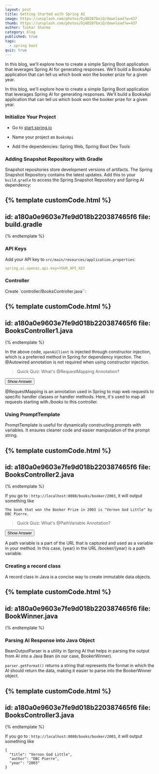 ```yaml
---
layout: post
title: Getting Started with Spring AI
image: https://unsplash.com/photos/Dj6D287bxiQ/download?w=437
thumb: https://unsplash.com/photos/Dj6D287bxiQ/download?w=437
author: Tushar Sharma
category: blog
published: true
tags:
  - spring boot
quiz: true
---
```


In this blog, we'll explore how to create a simple Spring Boot application that leverages Spring AI for generating responses. We'll build a BooksApi application that can tell us which book won the booker prize for a given year.<!-- truncate_here -->


In this blog, we'll explore how to create a simple Spring Boot application that leverages Spring AI for generating responses. We'll build a BooksApi application that can tell us which book won the booker prize for a given year.

### Initialize Your Project

* Go to [start.spring.io](https://start.spring.io/)

* Name your project as `BooksApi`

* Add the dependencies: Spring Web, Spring Boot Dev Tools

### Adding Snapshot Repository with Gradle

Snapshot repositories store development versions of artifacts. The Spring Snapshot Repository contains the latest updates. Add this to your `build.gradle` to access the Spring Snapshot Repository and Spring AI dependency:

{% template  customCode.html %}
---
id: a180a0e9603e7fe9d018b220387465f6
file: build.gradle
---
{% endtemplate %}

### API Keys

Add your API key to `src/main/resources/application.properties`:

```yaml
spring.ai.openai.api-key=YOUR_API_KEY
```

### Controller

Create `controller/BooksController.java``:

{% template  customCode.html %}
---
id: a180a0e9603e7fe9d018b220387465f6
file: BooksController1.java
---
{% endtemplate %}


In the above code, `openAiClient` is injected through constructor injection, which is a preferred method in Spring for dependency injection. The @Autowired annotation is not required when using constructor injection.

> Quick Quiz: What's @RequestMapping Annotation?

<button class="quiz-btn" data-showing="false" data-answer="answer1">Show Answer</button>
<div class="quiz-answer" id="answer1">
@RequestMapping is an annotation used in Spring to map web requests to specific handler classes or handler methods. Here, it's used to map all requests starting with <i>/books</i> to this controller.
</div>

### Using PromptTemplate

PromptTemplate is useful for dynamically constructing prompts with variables. It ensures cleaner code and easier manipulation of the prompt string.

{% template  customCode.html %}
---
id: a180a0e9603e7fe9d018b220387465f6
file: BooksController2.java
---
{% endtemplate %}

If you go to : `http://localhost:8080/books/booker/2003`, it will output something like 

```
The book that won the Booker Prize in 2003 is "Vernon God Little" by DBC Pierre.
```

> Quick Quiz: What's @PathVariable Annotation?

<button class="quiz-btn" data-showing="false" data-answer="answer2">Show Answer</button>
<div class="quiz-answer" id="answer2">
A path variable is a part of the URL that is captured and used as a variable in your method. In this case, {year} in the URL /booker/{year} is a path variable.
</div>

### Creating a record class

A record class in Java is a concise way to create immutable data objects.

{% template  customCode.html %}
---
id: a180a0e9603e7fe9d018b220387465f6
file: BookWinner.java
---
{% endtemplate %}

### Parsing AI Response into Java Object

BeanOutputParser is a utility in Spring AI that helps in parsing the output from AI into a Java Bean (in our case, BookerWinner).

`parser.getFormat()` returns a string that represents the format in which the AI should return the data, making it easier to parse into the BookerWinner object.

{% template  customCode.html %}
---
id: a180a0e9603e7fe9d018b220387465f6
file: BooksController3.java
---
{% endtemplate %}

If you go to : `http://localhost:8080/books/booker/2003`, it will output something like 

```
{
  "title": "Vernon God Little",
  "author": "DBC Pierre",
  "year": "2003"
}
```